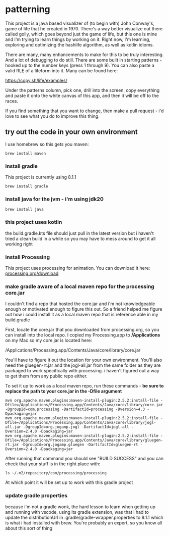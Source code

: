 # patterning
This project is a java based visualizer of (to begin with) John Conway's, game of life that he created in 1970. There's a way better visualize out there called golly, which goes beyond just the game of life, but this one is mine and I'm trying to learn things by working on it. Right now, I'm learning, exploring and optimizing the hashlife algorithm, as well as kotlin idioms.

There are many, many enhancements to make for this to be truly interesting. And a lot of debugging to do still. There are some built in starting patterns - hooked up to the number keys (press 1 through 9). You can also paste a valid RLE of a lifeform into it.  Many can be found here:

https://copy.sh/life/examples/

Under the patterns column, pick one, drill into the screen, copy everything and paste it onto the white canvas of this app, and then it will be off to the races.

If you find something that you want to change, then make a pull request - i'd love to see what you do to improve this thing.

## try out the code in your own environment

I use homebrew so this gets you maven:

<pre><code>brew install maven
</code></pre>

### install gradle
This project is currently using 8.1.1

<pre><code>brew install gradle
</code></pre>

### install java for the jvm - i'm using jdk20
<pre><code>brew install java
</code></pre>

### this project uses kotlin
the build.gradle.kts file should just pull in the latest version but i haven't tried a clean build in a while so you may have to mess around to get it all working right

### install Processing

This project uses processing for animation.  You can download it here: [processing.org/download](https://processing.org/download)

### make gradle aware of a local maven repo for the processing core.jar
I couldn't find a repo that hosted the core.jar and i'm not knowledgeable enough or motivated enough to figure this out.  So a friend helped me figure out how i could install it as a local maven repo that is reference able in my build.gradle

First, locate the core.jar that you downloaded from processing.org, so you can install into the local repo.  I copied my Processing.app to **/Applications** on my Mac so my core.jar is located here:

/Applications/Processing.app/Contents/Java/core/library/core.jar

You'll have to figure it out the location for your own environment. You'll also need the gluegen-rt.jar and the jogl-all.jar from the same folder as they are packaged to work specifically with processing. i haven't figured out a way to get them from any public repo either.

To set it up to work as a local maven repo, run these commands - **be sure to replace the path to your core.jar in the -Dfile argument** 

<pre><code>mvn org.apache.maven.plugins:maven-install-plugin:2.5.2:install-file -Dfile=/Applications/Processing.app/Contents/Java/core/library/core.jar -DgroupId=com.processing -DartifactId=processing -Dversion=4.3 -Dpackaging=jar
mvn org.apache.maven.plugins:maven-install-plugin:2.5.2:install-file -Dfile=/Applications/Processing.app/Contents/Java/core/library/jogl-all.jar -DgroupId=org.jogamp.jogl -DartifactId=jogl-all -Dversion=2.4.0 -Dpackaging=jar
mvn org.apache.maven.plugins:maven-install-plugin:2.5.2:install-file -Dfile=/Applications/Processing.app/Contents/Java/core/library/gluegen-rt.jar -DgroupId=org.jogamp.gluegen -DartifactId=gluegen-rt -Dversion=2.4.0 -Dpackaging=jar
</code></pre>

After running that command you should see "BUILD SUCCESS" and you can check that your stuff is in the right place with: 

<pre><code>ls ~/.m2/repository/com/processing/processing
</code></pre>

At which point it will be set up to work with this gradle project

### update gradle properties
because i'm not a gradle wonk, the hard lesson to learn when getting up and running with vscode, using its gradle extension, was that i had to update the distributionUrl in .gradle/gradle-wrapper.properties to 8.1.1 which is what i had installed with brew. You're probably an expert, so you know all about this sort of thing